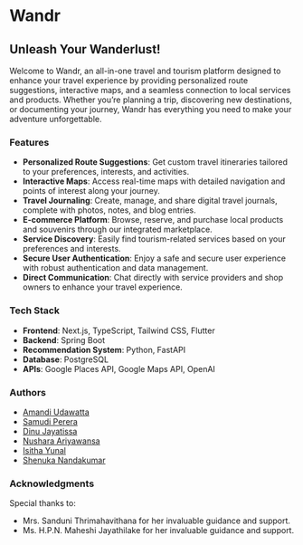 # Wandr
## Unleash Your Wanderlust!

Welcome to Wandr, an all-in-one travel and tourism platform designed to enhance your travel experience by providing personalized route suggestions, interactive maps, and a seamless connection to local services and products. Whether you’re planning a trip, discovering new destinations, or documenting your journey, Wandr has everything you need to make your adventure unforgettable.

### Features

- **Personalized Route Suggestions**: Get custom travel itineraries tailored to your preferences, interests, and activities.
- **Interactive Maps**: Access real-time maps with detailed navigation and points of interest along your journey.
- **Travel Journaling**: Create, manage, and share digital travel journals, complete with photos, notes, and blog entries.
- **E-commerce Platform**: Browse, reserve, and purchase local products and souvenirs through our integrated marketplace.
- **Service Discovery**: Easily find tourism-related services based on your preferences and interests.
- **Secure User Authentication**: Enjoy a safe and secure user experience with robust authentication and data management.
- **Direct Communication**: Chat directly with service providers and shop owners to enhance your travel experience.

### Tech Stack

- **Frontend**: Next.js, TypeScript, Tailwind CSS, Flutter
- **Backend**: Spring Boot
- **Recommendation System**: Python, FastAPI
- **Database**: PostgreSQL
- **APIs**: Google Places API, Google Maps API, OpenAI

### Authors

- [Amandi Udawatta](https://github.com/amandi-udawatta)
- [Samudi Perera](https://github.com/samudiperera09)
- [Dinu Jayatissa](https://github.com/dinujay10)
- [Nushara Ariyawansa](https://github.com/NusharaAriyawansa)
- [Isitha Yunal](https://github.com/yunal2001)
- [Shenuka Nandakumar](https://github.com/Shenuka066)

### Acknowledgments

Special thanks to:
- Mrs. Sanduni Thrimahavithana for her invaluable guidance and support.
- Ms. H.P.N. Maheshi Jayathilake for her invaluable guidance and support.
